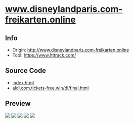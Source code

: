 # www.disneylandparis.com-freikarten.online

## Info

- Origin: http://www.disneylandparis.com-freikarten.online
- Tool: https://www.httrack.com/

## Source Code

- [index.html](./src/index.html)
- [aldi.com.tickets-free.win/dl/final.html](../aldi.com.tickets-free.win/src/dl/final.html)

## Preview

![](./preview/screenshot-localhost_8000-2020.04.18-00_08_44.png)
![](./preview/screenshot-localhost_8000-2020.04.18-00_08_58.png)
![](./preview/screenshot-localhost_8000-2020.04.18-00_09_06.png)
![](./preview/screenshot-localhost_8000-2020.04.18-00_09_14.png)
![](./preview/screenshot-localhost_8000-2020.04.18-00_09_28.png)
